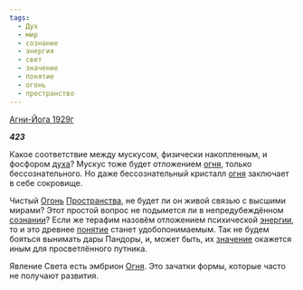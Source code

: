 ```yaml
---
tags:
  - Дух
  - мир
  - сознание
  - энергия
  - свет
  - значение
  - понятие
  - огонь
  - пространство
---
```

[Агни-Йога 1929г](https://127.0.0.1:4002/agni/1929)

___423___

Какое соответствие между мускусом, физически накопленным, и фосфором [духа](../../../tags/#Дух)? Мускус тоже будет отложением [огня](../../../tags/#огонь), только бессознательного. Но даже бессознательный кристалл [огня](../../../tags/#огонь) заключает в себе сокровище.   

Чистый [Огонь](../../../tags/#огонь) [Пространства](../../../tags/#пространство), не будет ли он живой связью с высшими мирами? Этот простой вопрос не подымется ли в непредубеждённом [сознании](../../../tags/#сознание)? Если же терафим назовём отложением психической [энергии](../../../tags/#энергия), то и это древнее [понятие](../../../tags/#понятие) станет удобопонимаемым. Так не будем бояться вынимать дары Пандоры, и, может быть, их [значение](../../../tags/#значение) окажется иным для просветлённого путника.   

Явление Света есть эмбрион [Огня](../../../tags/#огонь). Это зачатки формы, которые часто не получают развития.